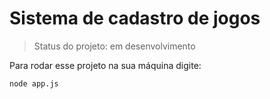 <h1>Sistema de cadastro de jogos</h1>

>Status do projeto: em desenvolvimento

Para rodar esse projeto na sua máquina digite: 

```
node app.js
```
